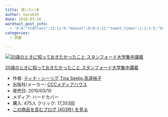 ```yaml
---
title: 買いたい本
author: kazu634
date: 2010-03-10
wordtwit_post_info:
  - 'O:8:"stdClass":13:{s:6:"manual";b:0;s:11:"tweet_times";i:1;s:5:"delay";i:0;s:7:"enabled";i:1;s:10:"separation";s:2:"60";s:7:"version";s:3:"3.7";s:14:"tweet_template";b:0;s:6:"status";i:2;s:6:"result";a:0:{}s:13:"tweet_counter";i:2;s:13:"tweet_log_ids";a:1:{i:0;i:5155;}s:9:"hash_tags";a:0:{}s:8:"accounts";a:1:{i:0;s:7:"kazu634";}}'
categories:
  - 読書

---
```

<div class="section">
<div class="hatena-asin-detail">
<a href="http://www.amazon.co.jp/dp/4484101017/?tag=hatena_st1-22&ascsubtag=d-7ibv" onclick="__gaTracker('send', 'event', 'outbound-article', 'http://www.amazon.co.jp/dp/4484101017/?tag=hatena_st1-22&ascsubtag=d-7ibv', '');"><img src="https://images-na.ssl-images-amazon.com/images/I/41YIkvuyCXL._SL160_.jpg" class="hatena-asin-detail-image" alt="20歳のときに知っておきたかったこと スタンフォード大学集中講義" title="20歳のときに知っておきたかったこと スタンフォード大学集中講義" /></a></p> 
    
<div class="hatena-asin-detail-info">
<p class="hatena-asin-detail-title">
<a href="http://www.amazon.co.jp/dp/4484101017/?tag=hatena_st1-22&ascsubtag=d-7ibv" onclick="__gaTracker('send', 'event', 'outbound-article', 'http://www.amazon.co.jp/dp/4484101017/?tag=hatena_st1-22&ascsubtag=d-7ibv', '20歳のときに知っておきたかったこと スタンフォード大学集中講義');">20歳のときに知っておきたかったこと スタンフォード大学集中講義</a>
</p>
      
<ul>
<li>
<span class="hatena-asin-detail-label">作者:</span> <a href="http://d.hatena.ne.jp/keyword/%A5%C6%A5%A3%A5%CA%A1%A6%A5%B7%A1%BC%A5%EA%A5%B0" onclick="__gaTracker('send', 'event', 'outbound-article', 'http://d.hatena.ne.jp/keyword/%A5%C6%A5%A3%A5%CA%A1%A6%A5%B7%A1%BC%A5%EA%A5%B0', 'ティナ・シーリグ');" class="keyword">ティナ・シーリグ</a>,<a href="http://d.hatena.ne.jp/keyword/Tina%20Seelig" onclick="__gaTracker('send', 'event', 'outbound-article', 'http://d.hatena.ne.jp/keyword/Tina%20Seelig', 'Tina Seelig');" class="keyword">Tina Seelig</a>,<a href="http://d.hatena.ne.jp/keyword/%B9%E2%B1%F3%CD%B5%BB%D2" onclick="__gaTracker('send', 'event', 'outbound-article', 'http://d.hatena.ne.jp/keyword/%B9%E2%B1%F3%CD%B5%BB%D2', '高遠裕子');" class="keyword">高遠裕子</a>
</li>
<li>
<span class="hatena-asin-detail-label">出版社/メーカー:</span> <a href="http://d.hatena.ne.jp/keyword/CCC%A5%E1%A5%C7%A5%A3%A5%A2%A5%CF%A5%A6%A5%B9" onclick="__gaTracker('send', 'event', 'outbound-article', 'http://d.hatena.ne.jp/keyword/CCC%A5%E1%A5%C7%A5%A3%A5%A2%A5%CF%A5%A6%A5%B9', 'CCCメディアハウス');" class="keyword">CCCメディアハウス</a>
</li>
<li>
<span class="hatena-asin-detail-label">発売日:</span> 2010/03/10
</li>
<li>
<span class="hatena-asin-detail-label">メディア:</span> ハードカバー
</li>
<li>
<span class="hatena-asin-detail-label">購入</span>: 475人 <span class="hatena-asin-detail-label">クリック</span>: 17,353回
</li>
<li>
<a href="http://d.hatena.ne.jp/asin/4484101017" onclick="__gaTracker('send', 'event', 'outbound-article', 'http://d.hatena.ne.jp/asin/4484101017', 'この商品を含むブログ (403件) を見る');" target="_blank">この商品を含むブログ (403件) を見る</a>
</li>
</ul>
</div>
    
<div class="hatena-asin-detail-foot">
</div>
</div>
</div>
